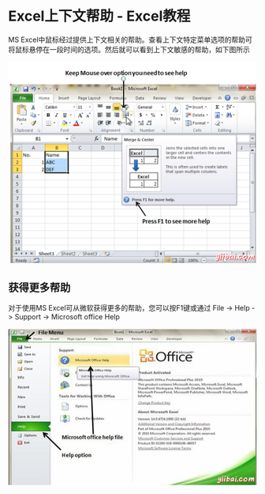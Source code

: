 # Excel上下文帮助 - Excel教程

MS Excel中鼠标经过提供上下文相关的帮助。查看上下文特定菜单选项的帮助可将鼠标悬停在一段时间的选项。然后就可以看到上下文敏感的帮助，如下图所示

![Context Sensitive Help](../img/124120M14-0.jpg)

## 获得更多帮助

对于使用MS Excel可从微软获得更多的帮助，您可以按F1键或通过 File -&gt; Help -&gt; Support -&gt; Microsoft office Help

![Help from File](../img/1241204206-1.jpg)

